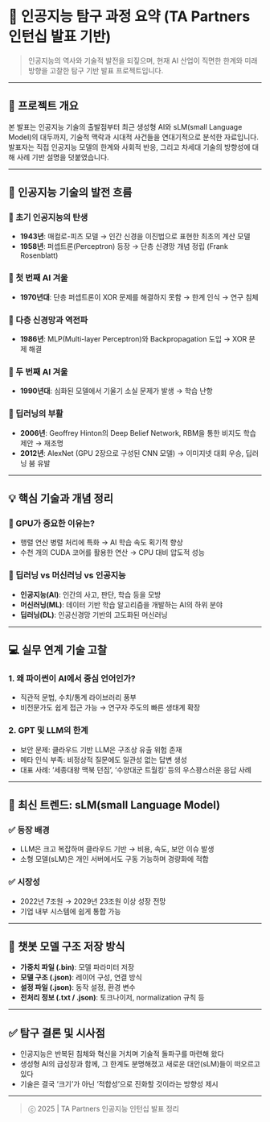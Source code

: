 # 🧠 인공지능 탐구 과정 요약 (TA Partners 인턴십 발표 기반)

> 인공지능의 역사와 기술적 발전을 되짚으며, 현재 AI 산업이 직면한 한계와 미래 방향을 고찰한 탐구 기반 발표 프로젝트입니다.

---

## 📌 프로젝트 개요

본 발표는 인공지능 기술의 출발점부터 최근 생성형 AI와 sLM(small Language Model)의 대두까지, 기술적 맥락과 시대적 사건들을 연대기적으로 분석한 자료입니다. 발표자는 직접 인공지능 모델의 한계와 사회적 반응, 그리고 차세대 기술의 방향성에 대해 사례 기반 설명을 덧붙였습니다.

---

## 🧱 인공지능 기술의 발전 흐름

### 🧩 초기 인공지능의 탄생

* **1943년**: 매컬로-피츠 모델 → 인간 신경을 이진법으로 표현한 최초의 계산 모델
* **1958년**: 퍼셉트론(Perceptron) 등장 → 단층 신경망 개념 정립 (Frank Rosenblatt)

### 🧩 첫 번째 AI 겨울

* **1970년대**: 단층 퍼셉트론이 XOR 문제를 해결하지 못함 → 한계 인식 → 연구 침체

### 🧩 다층 신경망과 역전파

* **1986년**: MLP(Multi-layer Perceptron)와 Backpropagation 도입 → XOR 문제 해결

### 🧩 두 번째 AI 겨울

* **1990년대**: 심화된 모델에서 기울기 소실 문제가 발생 → 학습 난항

### 🧩 딥러닝의 부활

* **2006년**: Geoffrey Hinton의 Deep Belief Network, RBM을 통한 비지도 학습 제안 → 재조명
* **2012년**: AlexNet (GPU 2장으로 구성된 CNN 모델) → 이미지넷 대회 우승, 딥러닝 붐 유발

---

## 💡 핵심 기술과 개념 정리

### 🔹 GPU가 중요한 이유는?

* 행렬 연산 병렬 처리에 특화 → AI 학습 속도 획기적 향상
* 수천 개의 CUDA 코어를 활용한 연산 → CPU 대비 압도적 성능

### 🔹 딥러닝 vs 머신러닝 vs 인공지능

* **인공지능(AI)**: 인간의 사고, 판단, 학습 등을 모방
* **머신러닝(ML)**: 데이터 기반 학습 알고리즘을 개발하는 AI의 하위 분야
* **딥러닝(DL)**: 인공신경망 기반의 고도화된 머신러닝

---

## 💻 실무 연계 기술 고찰

### 1. 왜 파이썬이 AI에서 중심 언어인가?

* 직관적 문법, 수치/통계 라이브러리 풍부
* 비전문가도 쉽게 접근 가능 → 연구자 주도의 빠른 생태계 확장

### 2. GPT 및 LLM의 한계

* 보안 문제: 클라우드 기반 LLM은 구조상 유출 위험 존재
* 메타 인식 부족: 비정상적 질문에도 일관성 없는 답변 생성
* 대표 사례: ‘세종대왕 맥북 던짐’, ‘수양대군 트월킹’ 등의 우스꽝스러운 응답 사례

---

## 🔐 최신 트렌드: sLM(small Language Model)

### ✅ 등장 배경

* LLM은 크고 복잡하며 클라우드 기반 → 비용, 속도, 보안 이슈 발생
* 소형 모델(sLM)은 개인 서버에서도 구동 가능하며 경량화에 적합

### ✅ 시장성

* 2022년 7조원 → 2029년 23조원 이상 성장 전망
* 기업 내부 시스템에 쉽게 통합 가능

---

## 📂 챗봇 모델 구조 저장 방식

* **가중치 파일 (.bin)**: 모델 파라미터 저장
* **모델 구조 (.json)**: 레이어 구성, 연결 방식
* **설정 파일 (.json)**: 동작 설정, 환경 변수
* **전처리 정보 (.txt / .json)**: 토크나이저, normalization 규칙 등

---

## ✅ 탐구 결론 및 시사점

* 인공지능은 반복된 침체와 혁신을 거치며 기술적 돌파구를 마련해 왔다
* 생성형 AI의 급성장과 함께, 그 한계도 분명해졌고 새로운 대안(sLM)들이 떠오르고 있다
* 기술은 결국 ‘크기’가 아닌 ‘적합성’으로 진화할 것이라는 방향성 제시

---

> ⓒ 2025 | TA Partners 인공지능 인턴십 발표 정리
